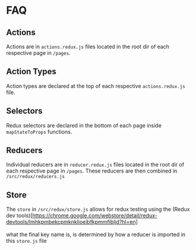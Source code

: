 # FAQ

## Actions
Actions are in <code>actions.redux.js</code> files located in the root dir of each respective page in <code>/pages</code>. 

## Action Types
Action types are declared at the top of each respective <code>actions.redux.js</code> file.

## Selectors
Redux selectors are declared in the bottom of each page inside <code>mapStateToProps</code> functions.

## Reducers
Individual reducers are in <code>reducer.redux.js</code> files located in the root dir of each respective page in <code>/pages</code>. These reducers are then combined in <code>/src/redux/reducers.js</code>

## Store
The <code>store</code> in <code>/src/redux/store.js</code> allows for redux testing using the (Redux dev tools)[https://chrome.google.com/webstore/detail/redux-devtools/lmhkpmbekcpmknklioeibfkpmmfibljd?hl=en]<br>
<br>
what the final key name is, is determined by how a reducer is imported in this <code>store.js</code> file
